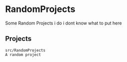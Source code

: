 # RandomProjects
Some Random Projects i do
i dont know what to put here
## Projects
    src/RandomProjects
    A random project

